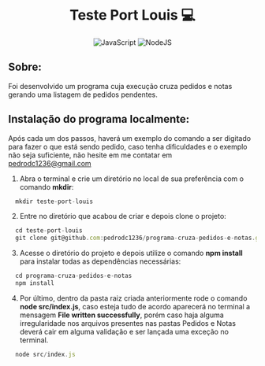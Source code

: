 <h1 align="center"> Teste Port Louis 💻 </h1>

 <div align="center">
 
 ![JavaScript](https://img.shields.io/badge/javascript-%23323330.svg?style=for-the-badge&logo=javascript&logoColor=%23F7DF1E)
 ![NodeJS](https://img.shields.io/badge/node.js-6DA55F?style=for-the-badge&logo=node.js&logoColor=white)
 
  </div>
  
  <h2 align="left"> Sobre: </h2>
  
  Foi desenvolvido um programa cuja execução cruza pedidos e notas gerando uma listagem de pedidos
  pendentes.
  
  ## Instalação do programa localmente:
 
Após cada um dos passos, haverá um exemplo do comando a ser digitado para fazer o que está sendo pedido, caso tenha dificuldades e o exemplo não seja suficiente, não hesite em me contatar em pedrodc1236@gmail.com

1. Abra o terminal e crie um diretório no local de sua preferência com o comando **mkdir**:
```javascript
  mkdir teste-port-louis 
```

2. Entre no diretório que acabou de criar e depois clone o projeto:
```javascript
  cd teste-port-louis
  git clone git@github.com:pedrodc1236/programa-cruza-pedidos-e-notas.git
```

3. Acesse o diretório do projeto e depois utilize o comando **npm install** para instalar todas as dependências necessárias:
```javascript
  cd programa-cruza-pedidos-e-notas
  npm install
```

4. Por último, dentro da pasta raiz criada anteriormente rode o comando **node src/index.js**, caso esteja tudo de acordo aparecerá no terminal a mensagem **File written successfully**, porém caso haja alguma irregularidade nos arquivos presentes nas pastas Pedidos e Notas deverá cair em alguma validação e ser lançada uma exceção no terminal.
```javascript
  node src/index.js
```


